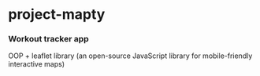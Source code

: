 # project-mapty

### Workout tracker app

OOP + leaflet library (an open-source JavaScript library for mobile-friendly interactive maps)
